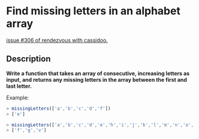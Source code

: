 # Find missing letters in an alphabet array

[issue #306 of rendezvous with cassidoo.](https://buttondown.email/cassidoo/archive/change-is-a-stranger-you-have-yet-to-know-george/)

## Description

**Write a function that takes an array of consecutive, increasing letters as input, and returns any missing letters in the array between the first and last letter.**

Example:

```ts
> missingLetters(['a','b','c','d','f'])
> ['e']

> missingLetters(['a','b','c','d','e','h','i','j','k','l','m','n','o','p','q','r','s','t','u','w','x','y','z'])
> ['f','g','v']
```
